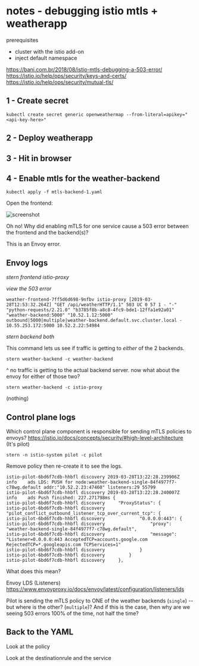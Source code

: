 # notes - debugging istio mtls + weatherapp 

prerequisites 
- cluster with the istio add-on
- inject default namespace 


https://bani.com.br/2018/08/istio-mtls-debugging-a-503-error/
https://istio.io/help/ops/security/keys-and-certs/
https://istio.io/help/ops/security/mutual-tls/

## 1 - Create secret 

```
kubectl create secret generic openweathermap --from-literal=apikey="<api-key-here>"
```

## 2 - Deploy weatherapp 


## 3 - Hit in browser 

## 4 - Enable mtls for the weather-backend  

```
kubectl apply -f mtls-backend-1.yaml
```

Open the frontend: 

![screenshot](mtls-error.png)

Oh no! Why did enabling mTLS for one service cause a 503 error between the frontend and the backend(s)? 

This is an Envoy error. 

## Envoy logs 

*stern frontend istio-proxy* 

*view the 503 error* 
```
weather-frontend-7ff5d6d698-9nfbv istio-proxy [2019-03-28T12:53:32.264Z] "GET /api/weatherHTTP/1.1" 503 UC 0 57 1 - "-" "python-requests/2.21.0" "b3785f8b-a8c8-4fc9-bde1-12ffa1e92a01" "weather-backend:5000" "10.52.1.12:5000" outbound|5000|multiple|weather-backend.default.svc.cluster.local - 10.55.253.172:5000 10.52.2.22:54984
```

*stern backend both* 

This command lets us see if traffic is getting to *either* of the 2 backends. 

```
stern weather-backend -c weather-backend
```

^ no traffic is getting to the actual backend server. now what about the envoy for either of those two? 

```
stern weather-backend -c istio-proxy 
```

(nothing) 

## Control plane logs 

Which control plane component is responsible for sending mTLS policies to envoys? https://istio.io/docs/concepts/security/#high-level-architecture (It's pilot) 

```
stern -n istio-system pilot -c pilot
```

Remove policy then re-create it to see the logs. 

```
istio-pilot-6bd6f7cdb-hhbfl discovery 2019-03-28T13:22:28.239906Z	info	ads	LDS: PUSH for node:weather-backend-single-84f4977f7-c78wg.default addr:"10.52.2.23:47460" listeners:29 55799
istio-pilot-6bd6f7cdb-hhbfl discovery 2019-03-28T13:22:28.240007Z	info	ads	Push finished: 227.271798ms {
istio-pilot-6bd6f7cdb-hhbfl discovery     "ProxyStatus": {
istio-pilot-6bd6f7cdb-hhbfl discovery         "pilot_conflict_outbound_listener_tcp_over_current_tcp": {
istio-pilot-6bd6f7cdb-hhbfl discovery             "0.0.0.0:443": {
istio-pilot-6bd6f7cdb-hhbfl discovery                 "proxy": "weather-backend-single-84f4977f7-c78wg.default",
istio-pilot-6bd6f7cdb-hhbfl discovery                 "message": "Listener=0.0.0.0:443 AcceptedTCP=accounts.google.com RejectedTCP=*.googleapis.com TCPServices=1"
istio-pilot-6bd6f7cdb-hhbfl discovery             }
istio-pilot-6bd6f7cdb-hhbfl discovery         }
istio-pilot-6bd6f7cdb-hhbfl discovery     },
```

What does this mean? 

Envoy LDS (Listeners) https://www.envoyproxy.io/docs/envoy/latest/configuration/listeners/lds 

Pilot is sending the mTLS policy to ONE of the weather backends (`single`) -- but where is the other? (`multiple`)? 
And if this is the case, then why are we seeing 503 errors 100% of the time, not half the time? 

## Back to the YAML 

Look at the policy 

Look at the destinationrule and the service 
